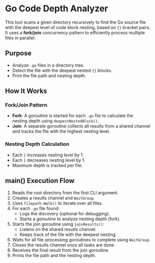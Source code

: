 # Go Code Depth Analyzer

This tool scans a given directory recursively to find the Go source file  
with the deepest level of code block nesting, based on `{}` bracket pairs.  
It uses a **fork/join** concurrency pattern to efficiently process multiple  
files in parallel.

## Purpose

- Analyze `.go` files in a directory tree.
- Detect the file with the deepest nested `{}` blocks.
- Print the file path and nesting depth.

## How It Works

### Fork/Join Pattern

- **Fork**: A goroutine is started for each `.go` file to calculate the  
  nesting depth using `deepestNestedBlock()`.
- **Join**: A separate goroutine collects all results from a shared channel  
  and tracks the file with the highest nesting level.

### Nesting Depth Calculation

- Each `{` increases nesting level by 1.
- Each `}` decreases nesting level by 1.
- Maximum depth is tracked per file.

## main() Execution Flow

1. Reads the root directory from the first CLI argument.
2. Creates a results channel and `WaitGroup`.
3. Uses `filepath.Walk()` to iterate over all files.
4. For each `.go` file found:
   - Logs the discovery (optional for debugging).
   - Starts a goroutine to analyze nesting depth (fork).
5. Starts the join goroutine using `joinResults()`:
   - Listens on the shared results channel.
   - Keeps track of the file with the deepest nesting.
6. Waits for all file-processing goroutines to complete using `WaitGroup`.
7. Closes the results channel once all tasks are done.
8. Receives the final result from the join goroutine.
9. Prints the file path and the nesting depth.